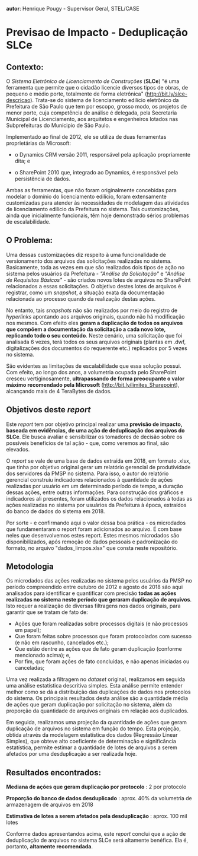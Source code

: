 __autor__: Henrique Pougy - Supervisor Geral, STEL/CASE

# Previsao de Impacto - Deduplicação SLCe

## Contexto:

O _Sistema Eletrônico de Licenciamento de Construções_ (__SLCe__) "é uma ferramenta que permite que o cidadão licencie diversos tipos de obras, de pequeno e médio porte, totalmente de forma eletrônica" (http://bit.ly/slce-descricao). Trata-se do sistema de licenciamento edilício eletrônico da Prefeitura de São Paulo que tem por escopo, grosso modo, os projetos de menor porte, cuja competência de análise é delegada, pela Secretaria Municipal de Licenciamento, aos arquitetos e engenheiros lotados nas Subprefeituras do Munícipio de São Paulo.

Implementado ao final de 2012, ele se utiliza de duas ferramentas proprietárias da Microsoft: 

* o Dynamics CRM versão 2011, responsável pela aplicação propriamente dita; e 

* o SharePoint 2010 que, integrado ao Dynamics, é responsável pela persistência de dados. 

Ambas as ferramentas, que não foram originalmente concebidas para modelar o domínio do licenciamento edilício, foram extensamente customizadas para atender às necessidades de modelagem das atividades de licenciamento edilício da Prefeitura no sistema. Tais customizações, ainda que inicialmente funcionais, têm hoje demonstrado sérios problemas de escalabilidade.

## O Problema:

Uma dessas customizações diz respeito à uma funcionalidade de versionamento dos arquivos das solicitações realizadas no sistema. Basicamente, toda as vezes em que são realizados dois tipos de ação no sistema pelos usuários da Prefeitura - _"Análise da Solicitação"_ e _"Análise de Requisitos Básicos"_ - são criados novos lotes de arquivos no SharePoint relacionados a essas solicitações. O objetivo destes lotes de arquivos é registrar, como um _snapshot_, a situação exata da documentação relacionada ao processo quando da realização destas ações.

No entanto, tais _snapshots_ não são realizados por meio do registro de _hyperlinks_ apontando aos arquivos originais, quando não há modificação nos mesmos. Com efeito eles __geram a duplicação de todos os arquivos que compõem a documentação da solicitação a cada novo lote, replicando todo o seu conteúdo__. Neste cenário, uma solicitação que foi analisada 6 vezes, terá todos os seus arquivos originais (plantas em .dwf, digitalizações dos documentos do requerente etc.) replicados por 5 vezes no sistema.

São evidentes as limitações de escalabilidade que essa solução possui. Com efeito, ao longo dos anos, a volumetria ocupada pelo SharePoint cresceu vertiginosamente, __ultrapassando de forma preocupante o valor máximo recomendado pela Microsoft__ (http://bit.ly/limites_Sharepoint), alcançando mais de 4 TeraBytes de dados.

## Objetivos deste _report_

Este _report_ tem por objetivo principal realizar uma __previsão de impacto, baseada em evidências, de uma ação de deduplicação dos arquivos do SLCe__. Ele busca avaliar e sensibilizar os tomadores de decisão sobre os possíveis benefícios de tal ação - que, como veremos ao final, são elevados.

O _report_ se vale de uma base de dados extraída em 2018, em formato .xlsx, que tinha por objetivo original gerar um relatório gerencial de produtividade dos servidores da PMSP no sistema. Para isso, o autor do relatório gerencial construiu indicadores relacionados à quantidade de ações realizadas por usuário em um determinado período de tempo, a duração dessas ações, entre outras informações. Para construção dos gráficos e indicadores ali presentes, foram utilizados os dados relacionados à todas as ações realizadas no sistema por usuários da Prefeitura à época, extraídos do banco de dados do sistema em 2018.

Por sorte - e confirmando aqui o valor dessa boa prática - os microdados que fundamentaram o report foram adicionados ao arquivo. É com base neles que desenvolvemos estes report. Estes mesmos microdados são disponibilizados, após remoção de dados pessoais e padronização do formato, no arquivo "dados_limpos.xlsx" que consta neste repositório.

## Metodologia

Os microdados das ações realizadas no sistema pelos usuários da PMSP no período compreendido entre outubro de 2012 e agosto de 2018 são aqui analisados para identificar e quantificar com precisão __todas as ações realizadas no sistema neste período que geraram duplicação de arquivos__. Isto requer a realização de diversas filtragens nos dados originais, para garantir que se tratam de fato de:

* Ações que foram realizadas sobre processos digitais (e não processos em papel);
* Que foram feitas sobre processos que foram protocolados com sucesso (e não em rascunho, cancelados etc.);
* Que estão dentre as ações que de fato geram duplicação (conforme mencionado acima); e,
* Por fim, que foram ações de fato concluídas, e não apenas iniciadas ou canceladas;

Uma vez realizada a filtragem no _dataset_ original, realizamos em seguida uma análise estatística descritiva simples. Esta análise permite entender melhor como se dá a distribuição das duplicações de dados nos protocolos do sistema. Os principais resultados desta análise são a quantidade média de ações que geram duplicação por solicitação no sistema, além da proporção da quantidade de arquivos originais em relação aos duplicados.

Em seguida, realizamos uma projeção da quantidade de ações que geram duplicação de arquivos no sistema em função do tempo. Esta projeção, obtida através da modelagem estatística dos dados (Regressão Linear Simples), que obteve alto coeficiente de determinação e significância estatística, permite estimar a quantidade de lotes de arquivos a serem afetados por uma desduplicação a ser realizada hoje.


## Resultados encontrados:

__Mediana de ações que geram duplicação por protocolo__ : 2 por protocolo

__Proporção do banco de dados desduplicado__ : aprox. 40% da volumetria de armazenagem de arquivos em 2018

__Estimativa de lotes a serem afetados pela desduplicação__ : aprox. 100 mil lotes

Conforme dados apresentandos acima, este _report_ conclui que a ação de deduplicação de arquivos no sistema SLCe será altamente benéfica. Ela é, portanto, __altamente recomendada__.
